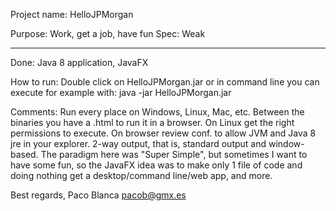 Project name: HelloJPMorgan

Purpose: Work, get a job, have fun
Spec: Weak

-----------------
Done: Java 8 application, JavaFX

How to run: Double click on HelloJPMorgan.jar or in command line you can execute for example with: java -jar HelloJPMorgan.jar

Comments: Run every place on Windows, Linux, Mac, etc. Between the binaries you have a .html to run it in a browser. On Linux get the right permissions to execute. On browser review conf. to allow JVM and Java 8 jre in your explorer. 2-way output, that is, standard output and window-based. The paradigm here was "Super Simple", but sometimes I want to have some fun, so the JavaFX idea was to make only 1 file of code and doing nothing get a desktop/command line/web app, and more.


Best regards,
Paco Blanca
pacob@gmx.es
